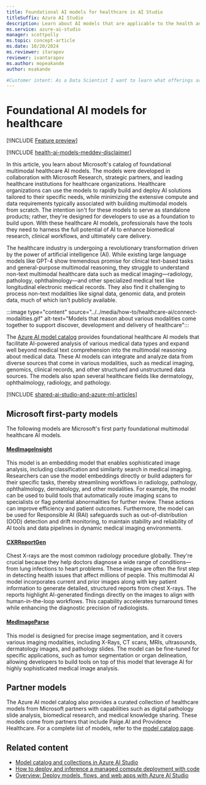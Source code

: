```yaml
---
title: Foundational AI models for healthcare in AI Studio
titleSuffix: Azure AI Studio
description: Learn about AI models that are applicable to the health and life science industry.
ms.service: azure-ai-studio
manager: scottpolly
ms.topic: concept-article
ms.date: 10/20/2024
ms.reviewer: itarapov
reviewer: ivantarapov
ms.author: mopeakande
author: msakande

#Customer intent: As a Data Scientist I want to learn what offerings are available within Health and Life Sciences AI Model offerings so that I can use them as the basis for my own AI solutions
---
```


# Foundational AI models for healthcare

[!INCLUDE [Feature preview](~/reusable-content/ce-skilling/azure/includes/ai-studio/includes/feature-preview.md)]

[!INCLUDE [health-ai-models-meddev-disclaimer](../../includes/health-ai-models-meddev-disclaimer.md)]

In this article, you learn about Microsoft's catalog of foundational multimodal healthcare AI models. The models were developed in collaboration with Microsoft Research, strategic partners, and leading healthcare institutions for healthcare organizations. Healthcare organizations can use the models to rapidly build and deploy AI solutions tailored to their specific needs, while minimizing the extensive compute and data requirements typically associated with building multimodal models from scratch. The intention isn't for these models to serve as standalone products; rather, they're designed for developers to use as a foundation to build upon. With these healthcare AI models, professionals have the tools they need to harness the full potential of AI to enhance biomedical research, clinical workflows, and ultimately care delivery.

The healthcare industry is undergoing a revolutionary transformation driven by the power of artificial intelligence (AI). While existing large language models like GPT-4 show tremendous promise for clinical text-based tasks and general-purpose multimodal reasoning, they struggle to understand non-text multimodal healthcare data such as medical imaging—radiology, pathology, ophthalmology—and other specialized medical text like longitudinal electronic medical records. They also find it challenging to process non-text modalities like signal data, genomic data, and protein data, much of which isn't publicly available.

:::image type="content" source="../../media/how-to/healthcare-ai/connect-modalities.gif" alt-text="Models that reason about various modalities come together to support discover, development and delivery of healthcare":::

The [Azure AI model catalog](../model-catalog-overview.md) provides foundational healthcare AI models that facilitate AI-powered analysis of various medical data types and expand well beyond medical text comprehension into the multimodal reasoning about medical data. These AI models can integrate and analyze data from diverse sources that come in various modalities, such as medical imaging, genomics, clinical records, and other structured and unstructured data sources. The models also span several healthcare fields like dermatology, ophthalmology, radiology, and pathology. 

[!INCLUDE [shared-ai-studio-and-azure-ml-articles](../../includes/shared-ai-studio-and-azure-ml-articles.md)]

## Microsoft first-party models

The following models are Microsoft's first party foundational multimodal healthcare AI models.

#### [MedImageInsight](./deploy-medimageinsight.md)
This model is an embedding model that enables sophisticated image analysis, including classification and similarity search in medical imaging. Researchers can use the model embeddings directly or build adapters for their specific tasks, thereby streamlining workflows in radiology, pathology, ophthalmology, dermatology, and other modalities. For example, the model can be used to  build tools that automatically route imaging scans to specialists or flag potential abnormalities for further review. These actions can improve efficiency and patient outcomes. Furthermore, the model can be used for Responsible AI (RAI) safeguards such as out-of-distribution (OOD) detection and drift monitoring, to maintain stability and reliability of AI tools and data pipelines in dynamic medical imaging environments.  

#### [CXRReportGen](./deploy-cxrreportgen.md)
Chest X-rays are the most common radiology procedure globally. They're crucial because they help doctors diagnose a wide range of conditions—from lung infections to heart problems. These images are often the first step in detecting health issues that affect millions of people. This multimodal AI model incorporates current and prior images along with key patient information to generate detailed, structured reports from chest X-rays. The reports highlight AI-generated findings directly on the images to align with human-in-the-loop workflows. This capability accelerates turnaround times while enhancing the diagnostic precision of radiologists. 

#### [MedImageParse](./deploy-medimageparse.md)
This model is designed for precise image segmentation, and it covers various imaging modalities, including X-Rays, CT scans, MRIs, ultrasounds, dermatology images, and pathology slides. The model can be fine-tuned for specific applications, such as tumor segmentation or organ delineation, allowing developers to build tools on top of this model that leverage AI for highly sophisticated medical image analysis.

## Partner models

The Azure AI model catalog also provides a curated collection of healthcare models from Microsoft partners with capabilities such as digital pathology slide analysis, biomedical research, and medical knowledge sharing. These models come from partners that include Paige.AI and Providence Healthcare. For a complete list of models, refer to the [model catalog page](https://aka.ms/healthcaremodelstudio). 

## Related content

- [Model catalog and collections in Azure AI Studio](../model-catalog-overview.md)
- [How to deploy and inference a managed compute deployment with code](../deploy-models-managed.md)
- [Overview: Deploy models, flows, and web apps with Azure AI Studio](../../concepts/deployments-overview.md)